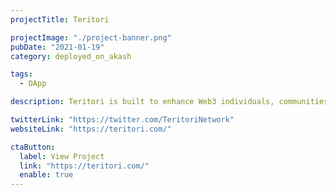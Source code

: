 ```yaml
---
projectTitle: Teritori

projectImage: "./project-banner.png"
pubDate: "2021-01-19"
category: deployed_on_akash

tags:
  - DApp

description: Teritori is built to enhance Web3 individuals, communities & builders experience through an all-in-one hub of dApps. Teritori is running their Testnet on Akash. Follow the guide to participate

twitterLink: "https://twitter.com/TeritoriNetwork"
websiteLink: "https://teritori.com/"

ctaButton:
  label: View Project
  link: "https://teritori.com/"
  enable: true
---
```

